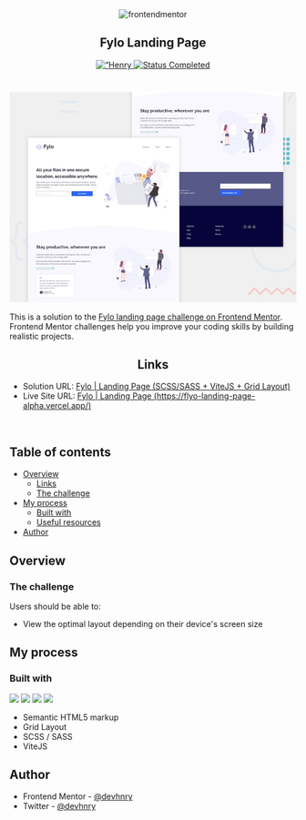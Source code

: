 <div align="center">

  <img src="https://www.frontendmentor.io/static/images/logo-mobile.svg" alt="frontendmentor" width="80">

  <h2 align="center">Fylo Landing Page</h2>
</div>

<!-- Bagdes -->
<div align="center">
  <!-- Profile -->
  <a href="https://www.frontendmentor.io/profile/devhnry">
    <img src="https://img.shields.io/badge/Profile-Henry%20Taiwo-07043B?style=for-the-badge&logo=frontendmentor" alt=“Henry Profile">
  </a>
  <!-- Status -->
    <a href="#">
    <img src="https://img.shields.io/badge/Status-Completed-brightgreen?style=for-the-badge" alt="Status Completed">
  </a>

</div>

#

<div align="center">

![](./design/desktop-preview.jpg)

</div>

This is a solution to the [Fylo landing page challenge on Frontend Mentor](https://www.frontendmentor.io/challenges/fylo-landing-page-5cc9bccd6c4c91111378ecb9). Frontend Mentor challenges help you improve your coding skills by building realistic projects. 

<h2 align="center">Links</h2>

- Solution URL: [  Fylo | Landing Page (SCSS/SASS + ViteJS + Grid Layout)]()
- Live Site URL: [ Fylo | Landing Page (https://flyo-landing-page-alpha.vercel.app/) ](https://flyo-landing-page-alpha.vercel.app/)

<br>

## Table of contents

- [Overview](#overview)
  - [Links](#links)
  - [The challenge](#the-challenge)
- [My process](#my-process)
  - [Built with](#built-with)
  - [Useful resources](#useful-resources)
- [Author](#author)

## Overview

### The challenge

Users should be able to:

- View the optimal layout depending on their device's screen size

## My process

### Built with

<!-- BADGES  -->

![](https://img.shields.io/badge/HTML5-E34F26?style=for-the-badge&logo=html5&logoColor=white)
![](https://img.shields.io/badge/SASS/SCSS-FC8EAC?style=for-the-badge&logo=SASS&logoColor=white)
![](https://img.shields.io/badge/Git-F05032?style=for-the-badge&logo=git&logoColor=white)
![](https://img.shields.io/badge/ViteJS-0d1729?style=for-the-badge&logo=git&logoColor=white)

- Semantic HTML5 markup
- Grid Layout
- SCSS / SASS
- ViteJS

## Author

- Frontend Mentor - [@devhnry](https://www.frontendmentor.io/profile/devhnry)
- Twitter - [@devhnry](https://www.twitter.com/devhnry)